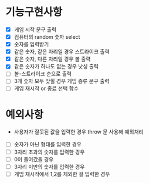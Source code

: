 # 기능구현사항

- [x] 게임 시작 문구 출력
- [x] 컴퓨터의 random 숫자 select
- [x] 숫자를 입력받기
- [x] 같은 숫자, 같은 자리일 경우 스트라이크 출력
- [x] 같은 숫자, 다른 자리일 경우 볼 출력
- [x] 같은 숫자가 하나도 없는 경우 낫싱 출력
- [ ] 볼-스트라이크 순으로 출력
- [ ] 3개 숫자 모두 맞힐 경우 게임 종류 문구 출력
- [ ] 게임 재시작 or 종료 선택 함수

# 예외사항
- 사용자가 잘못된 값을 입력한 경우 throw 문 사용해 예외처리
- [ ] 숫자가 아닌 형태를 입력한 경우
- [ ] 3자리 초과의 숫자를 입력한 경우 
- [ ] 0이 들어갔을 경우
- [ ] 3자리 미만의 숫자를 입력한 경우
- [ ] 게임 재시작에서 1,2를 제외한 걸 입력한 경우